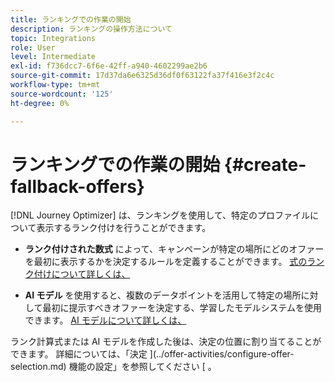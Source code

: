 ```yaml
---
title: ランキングでの作業の開始
description: ランキングの操作方法について
topic: Integrations
role: User
level: Intermediate
exl-id: f736dcc7-6f6e-42ff-a940-4602299ae2b6
source-git-commit: 17d37da6e6325d36df0f63122fa37f416e3f2c4c
workflow-type: tm+mt
source-wordcount: '125'
ht-degree: 0%

---
```


# ランキングでの作業の開始 {#create-fallback-offers}

[!DNL Journey Optimizer] は、ランキングを使用して、特定のプロファイルについて表示するランク付けを行うことができます。

* **ランク付けされた数式** によって、キャンペーンが特定の場所にどのオファーを最初に表示するかを決定するルールを定義することができます。 [式のランク付けについて詳しくは、](create-ranking-formulas.md)

* **AI モデル** を使用すると、複数のデータポイントを活用して特定の場所に対して最初に提示すべきオファーを決定する、学習したモデルシステムを使用できます。 [AI モデルについて詳しくは、](ai-models.md)

ランク計算式または AI モデルを作成した後は、決定の位置に割り当てることができます。 詳細については、「決定 ](../offer-activities/configure-offer-selection.md) 機能の設定」を参照してください [ 。
